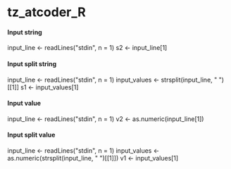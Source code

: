# tz_atcoder_R


#### Input string
input_line <- readLines("stdin", n = 1)
s2 <- input_line[1]

#### Input split string
input_line <- readLines("stdin", n = 1)
input_values <- strsplit(input_line, " ")[[1]]
s1 <- input_values[1]

#### Input value
input_line <- readLines("stdin", n = 1)
v2 <- as.numeric(input_line[1])

#### Input split value
input_line <- readLines("stdin", n = 1)
input_values <- as.numeric(strsplit(input_line, " ")[[1]])
v1 <- input_values[1]
